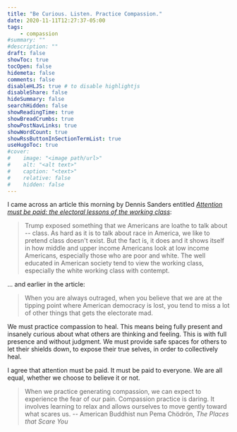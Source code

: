 ```yaml
---
title: "Be Curious. Listen. Practice Compassion."
date: 2020-11-11T12:27:37-05:00
tags:
    - compassion
#summary: ""
#description: ""
draft: false
showToc: true
tocOpen: false
hidemeta: false
comments: false
disableHLJS: true # to disable highlightjs
disableShare: false
hideSummary: false
searchHidden: false
showReadingTime: true
showBreadCrumbs: true
showPostNavLinks: true
showWordCount: true
showRssButtonInSectionTermList: true
useHugoToc: true
#cover:
#    image: "<image path/url>"
#    alt: "<alt text>"
#    caption: "<text>"
#    relative: false
#    hidden: false
---
```


I came across an article this morning by Dennis Sanders entitled *[Attention must be paid: the electoral lessons of the working class](https://dennissanders.medium.com/attention-must-be-paid-caba7635de15)*:

> Trump exposed something that we Americans are loathe to talk about -- class. As hard as it is to talk about race in America, we like to pretend class doesn't exist. But the fact is, it does and it shows itself in how middle and upper income Americans look at low income Americans, especially those who are poor and white. The well educated in American society tend to view the working class, especially the white working class with contempt.

... and earlier in the article:

> When you are always outraged, when you believe that we are at the tipping point where American democracy is lost, you tend to miss a lot of other things that gets the electorate mad.

We must practice compassion to heal. This means being fully present and insanely curious about what others are thinking and feeling. This is with full presence and without judgment. We must provide safe spaces for others to let their shields down, to expose their true selves, in order to collectively heal.

I agree that attention must be paid. It must be paid to everyone. We are all equal, whether we choose to believe it or not.

> When we practice generating compassion, we can expect to experience the fear of our pain. Compassion practice is daring. It involves learning to relax and allows ourselves to move gently toward what scares us.
> -- American Buddhist nun Pema Chödrön, *The Places that Scare You*